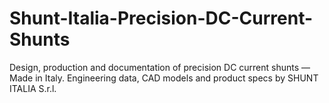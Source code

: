 # Shunt-Italia-Precision-DC-Current-Shunts
Design, production and documentation of precision DC current shunts — Made in Italy. Engineering data, CAD models and product specs by SHUNT ITALIA S.r.l.
